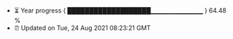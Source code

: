 - ⏳ Year progress { ███████████████████▁▁▁▁▁▁▁▁▁▁▁ } 64.48 %
- ⏰ Updated on Tue, 24 Aug 2021 08:23:21 GMT

